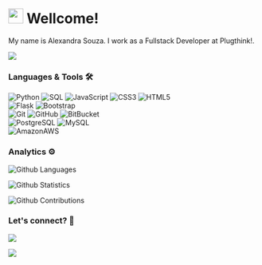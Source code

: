
<h1><img src="https://emojis.slackmojis.com/emojis/images/1531849430/4246/blob-sunglasses.gif?1531849430" width="30"/> Wellcome! </h1>


My name is Alexandra Souza. I work as a Fullstack Developer at Plugthink!.

![](http://estruyf-github.azurewebsites.net/api/VisitorHit?user=alexandrabsouz&repo=alexandrabsouz&countColorcountColor)

### Languages & Tools 🛠  
![Python](https://img.shields.io/badge/-Python-05122A?style=flat&color=blue)&nbsp;![SQL](https://img.shields.io/badge/-SQL-05122A?style=flat&color=yellow)&nbsp;![JavaScript](https://img.shields.io/badge/-JavaScript-05122A?style=flat&color=yellow)&nbsp;![CSS3](https://img.shields.io/badge/-CSS3-05122A?style=flat&color=blue)&nbsp;![HTML5](https://img.shields.io/badge/-HTML5-05122A?style=flat&color=yellow)&nbsp;  
![Flask](https://img.shields.io/badge/-Flask-05122A?style=flat&color=orange)&nbsp;![Bootstrap](https://img.shields.io/badge/-Bootstrap-05122A?style=flat&color=purple)&nbsp;  
![Git](https://img.shields.io/badge/-Git-05122A?style=flat&color=orange)&nbsp;![GitHub](https://img.shields.io/badge/-GitHub-05122A?style=flat&color=black)&nbsp;![BitBucket](https://img.shields.io/badge/-BitBucket-05122A?style=flat&color=gray)&nbsp;  
![PostgreSQL](https://img.shields.io/badge/-PostgreSQL-05122A?style=flat&color=blue)&nbsp;![MySQL](https://img.shields.io/badge/-MySQL-05122A?style=flat&color=yellow)&nbsp;  
![AmazonAWS](https://img.shields.io/badge/-AmazonAWS-05122A?style=flat&color=orange)&nbsp;  


### Analytics ⚙️

![Github Languages](https://github-readme-stats.vercel.app/api/top-langs/?username=alexandrabsouz&layout=compact&count_private=true)

![Github Statistics](https://github-readme-stats.vercel.app/api/?username=alexandrabsouz&count_private=true&show_icons=true)

![Github Contributions](https://github-readme-streak-stats.herokuapp.com/?user=alexandrabsouz&hide_border=true)

### Let's connect? 🤝

<p align="left">

<a href="https://www.linkedin.com/in/alexandrabsouz/"><img src="https://img.shields.io/badge/-LinkedIn-0077B5?style=flat&logo=Linkedin&logoColor=white"/></a>

<a href="https://www.instagram.com/alexandrabsouz/"><img src="https://img.shields.io/badge/-Instagram-E4405F?style=flat&logo=instagram&logoColor=white"/></a>

</p>
